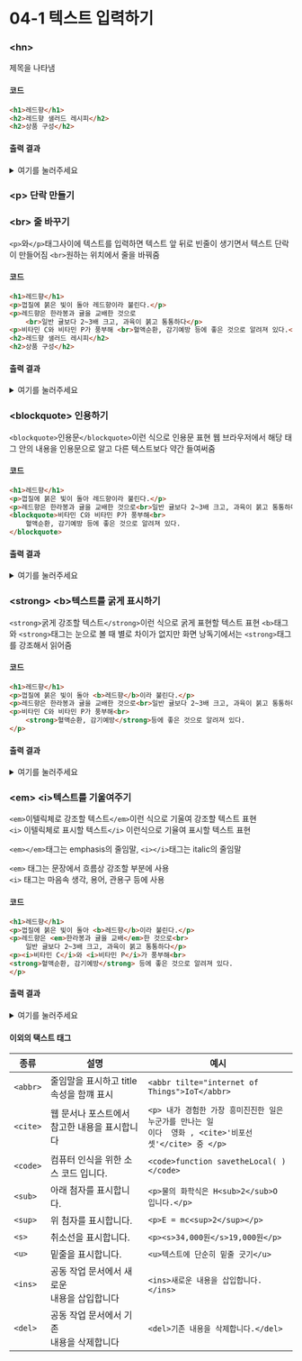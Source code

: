 # 04-1 텍스트 입력하기

### \<hn>
제목을 나타냄

#### 코드
```html
<h1>레드향</h1>
<h2>레드향 샐러드 레시피</h2>
<h2>상품 구성</h2>
```
#### 출력 결과
<details>
<summary>여기를 눌러주세요</summary>
<div>

***
<h1>레드향</h1>
<h2>레드향 샐러드 레시피</h2>
<h2>상품 구성</h2>

***
</div>
</details>

### \<p> 단락 만들기 
### \<br> 줄 바꾸기
```<p>```와```</p>```태그사이에 텍스트를 입력하면 텍스트 앞 뒤로 빈줄이 생기면서 텍스트 단락이 만들어짐
```<br>```원하는 위치에서 줄을 바꿔줌

#### 코드
```html
<h1>레드향</h1>
<p>껍질에 붉은 빛이 돌아 레드향이라 불린다.</p>
<p>레드향은 한라봉과 귤을 교배한 것으로
    <br>일반 귤보다 2~3배 크고, 과육이 붉고 통통하다</p>
<p>비타민 C와 비타민 P가 풍부해 <br>혈액순환, 감기예방 등에 좋은 것으로 알려져 있다.</p>
<h2>레드향 샐러드 레시피</h2>
<h2>상품 구성</h2>
```
#### 출력 결과
<details>
<summary>여기를 눌러주세요</summary>
<div>

***
<h1>레드향</h1>
<p>껍질에 붉은 빛이 돌아 레드향이라 불린다.</p>
<p>레드향은 한라봉과 귤을 교배한 것으로
    <br>일반 귤보다 2~3배 크고, 과육이 붉고 통통하다</p>
<p>비타민 C와 비타민 P가 풍부해 <br>혈액순환, 감기예방 등에 좋은 것으로 알려져 있다.</p>
<h2>레드향 샐러드 레시피</h2>
<h2>상품 구성</h2>

***
</div>
</details>

### \<blockquote> 인용하기
```<blockquote>```인용문```</blockquote>```이런 식으로 인용문 표현
웹 브라우저에서 해당 태그 안의 내용을 인용문으로 알고 다른 텍스트보다 약간 들여써줌
#### 코드
```html
<h1>레드향</h1>
<p>껍질에 붉은 빛이 돌아 레드향이라 불린다.</p>
<p>레드향은 한라봉과 귤을 교배한 것으로<br>일반 귤보다 2~3배 크고, 과육이 붉고 통통하다</p>
<blockquote>비타민 C와 비타민 P가 풍부해<br>
    혈액순환, 감기예방 등에 좋은 것으로 알려져 있다.
</blockquote>
```
#### 출력 결과
<details>
<summary>여기를 눌러주세요</summary>

<div>

***
<h1>레드향</h1>
<p>껍질에 붉은 빛이 돌아 레드향이라 불린다.</p>
<p>레드향은 한라봉과 귤을 교배한 것으로<br>일반 귤보다 2~3배 크고, 과육이 붉고 통통하다</p>
<blockquote>비타민 C와 비타민 P가 풍부해<br>
    혈액순환, 감기예방 등에 좋은 것으로 알려져 있다.
</blockquote>

***
</div>
</details>

### \<strong> \<b>텍스트를 굵게 표시하기
```<strong>```굵게 강조할 텍스트```</strong>```이런 식으로 굵게 표현할 텍스트 표현
```<b>```태그와 ```<strong>```태그는 눈으로 볼 때 별로 차이가 없지만 화면 낭독기에서는 ```<strong>```태그를 강조해서 읽어줌
#### 코드
```html
<h1>레드향</h1>
<p>껍질에 붉은 빛이 돌아 <b>레드향</b>이라 불린다.</p>
<p>레드향은 한라봉과 귤을 교배한 것으로<br>일반 귤보다 2~3배 크고, 과육이 붉고 통통하다</p>
<p>비타민 C와 비타민 P가 풍부해<br>
    <strong>혈액순환, 감기예방</strong>등에 좋은 것으로 알려져 있다.
</p>
```
#### 출력 결과

<details>
<summary>여기를 눌러주세요</summary>

<div>

***
<h1>레드향</h1>
<p>껍질에 붉은 빛이 돌아 <b>레드향</b>이라 불린다.</p>
<p>레드향은 한라봉과 귤을 교배한 것으로<br>일반 귤보다 2~3배 크고, 과육이 붉고 통통하다</p>
<p>비타민 C와 비타민 P가 풍부해<br>
<strong>혈액순환, 감기예방</strong> 등에 좋은 것으로 알려져 있다.
</p>

***
</div>
</details>


### \<em> \<i>텍스트를 기울여주기
```<em>```이텔릭체로 강조할 텍스트```</em>```이런 식으로 기울여 강조할 텍스트 표현<br>
```<i>``` 이텔릭체로 표시할 텍스트```</i>``` 이런식으로 기율여 표시할 텍스트 표현<br>

```<em></em>```태그는 emphasis의 줄임말,  ```<i></i>```태그는 italic의 줄임말<br>

```<em>``` 태그는 문장에서 흐름상 강조할 부분에 사용<br>
```<i>``` 태그는 마음속 생각, 용어, 관용구 등에 사용<br>

#### 코드
```html
<h1>레드향</h1>
<p>껍질에 붉은 빛이 돌아 <b>레드향</b>이라 불린다.</p>
<p>레드향은 <em>한라봉과 귤을 교배</em>한 것으로<br>
    일반 귤보다 2~3배 크고, 과육이 붉고 통통하다</p>
<p><i>비타민 C</i>와 <i>비타민 P</i>가 풍부해<br>
<strong>혈액순환, 감기예방</strong> 등에 좋은 것으로 알려져 있다.
</p>
```
#### 출력 결과
<details>
<summary>여기를 눌러주세요</summary>

<div>

***
<h1>레드향</h1>
<p>껍질에 붉은 빛이 돌아 <b>레드향</b>이라 불린다.</p>
<p>레드향은 <em>한라봉과 귤을 교배</em>한 것으로<br>
    일반 귤보다 2~3배 크고, 과육이 붉고 통통하다</p>
<p><i>비타민 C</i>와 <i>비타민 P</i>가 풍부해<br>
<strong>혈액순환, 감기예방</strong> 등에 좋은 것으로 알려져 있다.
</p>

***
</div>
</details>

#### 이외의 택스트 태그

| 종류           | 설명                          | 예시                                                                                       |
|--------------|-----------------------------|------------------------------------------------------------------------------------------|
| ```<abbr>``` | 줄임말을 표시하고 title 속성을 함꺠 표시   | ```<abbr tilte="internet of Things">IoT</abbr>```                                        |
| ```<cite>``` | 웹 문서나 포스트에서 참고한 내용을 표시합니다   | ```<p> 내가 경험한 가장 흥미진진한 일은 누군가를 만나는 일 ``` <br> ```이다  영화 , <cite>'비포선셋'</cite> 중 </p> ``` |
| ```<code>``` | 컴퓨터 인식을 위한 소스 코드 입니다.       | ```<code>function savetheLocal( )</code>```                                              |
| ```<sub>```  | 아래 첨자를 표시합니다.               | ```<p>물의 화학식은 H<sub>2</sub>O 입니다.</p>```                                                 |
| ```<sup>```  | 위 첨자를 표시합니다.                | ```<p>E = mc<sup>2</sup></p>```                                                          |
| ```<s>```    | 취소선을 표시합니다.                 | ```<p><s>34,000원</s>19,000원</p>```                                                       |
| ```<u>```    | 밑줄을 표시합니다.                  | ```<u>텍스트에 단순히 밑줄 긋기</u>```                                                              |
| ```<ins>```  | 공동 작업 문서에서 새로운<br>내용을 삽입합니다 | ```<ins>새로운 내용을 삽입합니다.</ins>```                                                          |
| ```<del>```  | 공동 작업 문서에서 기존 <br>내용을 삭제합니다 | ```<del>기존 내용을 삭제합니다.</del>```                                                           |